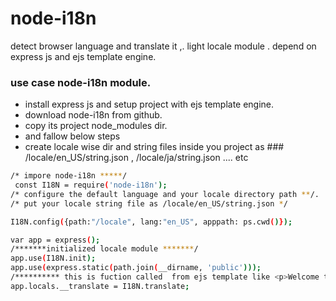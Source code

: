# node-i18n
detect browser language and translate it ,. light locale module . depend on express js and ejs template engine.  

### use case node-i18n module.
- install express js and setup project with ejs template engine.
- download node-i18n from github.
- copy its project node_modules dir. 
-  and fallow below steps 
- create locale wise dir and string files inside you project as ###  /locale/en_US/string.json  , /locale/ja/string.json .... etc 
```sh
/* impore node-i18n *****/
 const I18N = require('node-i18n'); 
/* configure the default language and your locale directory path **/.
/* put your locale string file as /locale/en_US/string.json */

I18N.config({path:"/locale", lang:"en_US", apppath: ps.cwd()});  

var app = express(); 
/*******initialized locale module *******/
app.use(I18N.init);
app.use(express.static(path.join(__dirname, 'public')));
/********** this is fuction called  from ejs template like <p>Welcome to <%= __translate("name", lang) %></p> *//
app.locals.__translate = I18N.translate;

```
